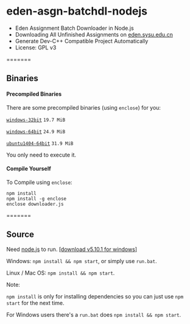 # eden-asgn-batchdl-nodejs

* Eden Assignment Batch Downloader in Node.js
* Downloading All Unfinished Assignments on [eden.sysu.edu.cn](http://eden.sysu.edu.cn/)
* Generate Dev-C++ Compatible Project Automatically
* License: GPL v3

=======

## Binaries

#### Precompiled Binaries

There are some precompiled binaries (using ``enclose``) for you:

[``windows-32bit``](https://github.com/iebb/eden-asgn-batchdl-nodejs/releases/download/v0.16.4.21/downloader-win32.exe)
``19.7 MiB``

[``windows-64bit``](https://github.com/iebb/eden-asgn-batchdl-nodejs/releases/download/v0.16.4.21/downloader-win64.exe)
``24.9 MiB``

[``ubuntu1404-64bit``](https://github.com/iebb/eden-asgn-batchdl-nodejs/releases/download/v0.16.4.21/downloader-ubuntu64)
``31.9 MiB``

You only need to execute it.

#### Compile Yourself

To Compile using ``enclose``:

	npm install
	npm install -g enclose
	enclose downloader.js
	
=======
## Source

Need [node.js](https://nodejs.org/en/ "Node.js") to run. [[download v5.10.1 for windows]](https://nodejs.org/dist/v5.10.1/node-v5.10.1-x64.msi)


Windows: ``npm install && npm start``, or simply use ``run.bat``.

Linux / Mac OS: ``npm install && npm start``.

Note:

``npm install`` is only for installing dependencies so you can just use ``npm start`` for the next time.

For Windows users there's a ``run.bat`` does ``npm install && npm start``.

